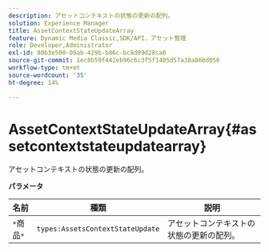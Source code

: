 ```yaml
---
description: アセットコンテキストの状態の更新の配列。
solution: Experience Manager
title: AssetContextStateUpdateArray
feature: Dynamic Media Classic,SDK/API，アセット管理
role: Developer,Administrator
exl-id: 80b3e500-09ab-429b-b86c-bc8d09d28ca0
source-git-commit: 1ec8b59f442eb96c6c3f5f1405d57a38a86bd056
workflow-type: tm+mt
source-wordcount: '35'
ht-degree: 14%

---
```


# AssetContextStateUpdateArray{#assetcontextstateupdatearray}

アセットコンテキストの状態の更新の配列。

**パラメータ**

| 名前 | 種類 | 説明 |
|---|---|---|
| `*`商品`*` | `types:AssetsContextStateUpdate` | アセットコンテキストの状態の更新の配列。 |
